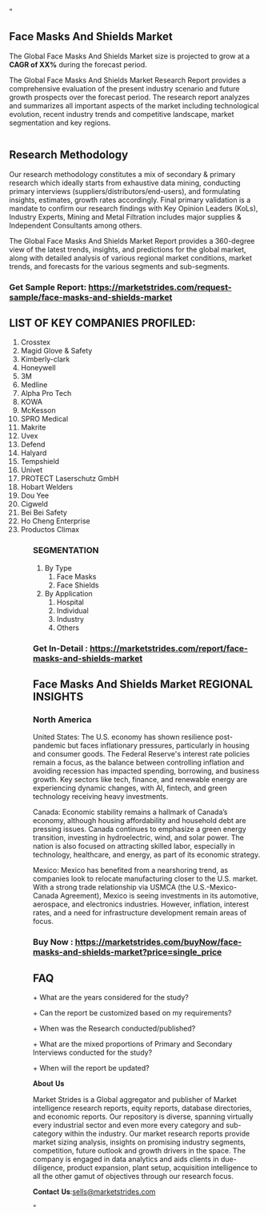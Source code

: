 "<h2>Face Masks And Shields Market</h2>
<p>The Global Face Masks And Shields Market size is projected to grow at a <strong>CAGR of XX%</strong> during the forecast period.</p>
<p>The Global Face Masks And Shields Market Research Report provides a comprehensive evaluation of the present industry scenario and future growth prospects over the forecast period. The research report analyzes and summarizes all important aspects of the market including technological evolution, recent industry trends and competitive landscape, market segmentation and key regions.</p>
<p><img style=""width: 100%;"" src=""https://marketstrides.com//uploads/images/marketstrides-051.png"" alt=""Face Masks And Shields Market Report Analysis"" /></p>
<h2>Research Methodology</h2>
<p>Our research methodology constitutes a mix of secondary &amp; primary research which ideally starts from exhaustive data mining, conducting primary interviews (suppliers/distributors/end-users), and formulating insights, estimates, growth rates accordingly. Final primary validation is a mandate to confirm our research findings with Key Opinion Leaders (KoLs), Industry Experts, Mining and Metal Filtration includes major supplies &amp; Independent Consultants among others.</p>
<p>The Global Face Masks And Shields Market Report provides a 360-degree view of the latest trends, insights, and predictions for the global market, along with detailed analysis of various regional market conditions, market trends, and forecasts for the various segments and sub-segments.</p>
<h3><strong>Get Sample Report: <a href=
https://marketstrides.com/request-sample/face-masks-and-shields-market>https://marketstrides.com/request-sample/face-masks-and-shields-market</a></strong></h3>
<h2>LIST OF KEY COMPANIES PROFILED:</h2>
<p><ol><li>
Crosstex</li><li>Magid Glove & Safety</li><li>Kimberly-clark</li><li>Honeywell</li><li>3M</li><li>Medline</li><li>Alpha Pro Tech</li><li>KOWA</li><li>McKesson</li><li>SPRO Medical</li><li>Makrite</li><li>Uvex</li><li>Defend</li><li>Halyard</li><li>Tempshield</li><li>Univet</li><li>PROTECT Laserschutz GmbH</li><li>Hobart Welders</li><li>Dou Yee</li><li>Cigweld</li><li>Bei Bei Safety</li><li>Ho Cheng Enterprise</li><li>Productos Climax


</li><ol></p>
<h3>SEGMENTATION</h3>
<p><ol><li>By Type<ol><li>Face Masks</li><li>Face Shields</li></ol></li><li>By Application<ol><li>Hospital</li><li>Individual</li><li>Industry</li><li>Others</li></ol></li></ol></p>
<h3><strong>Get In-Detail : <a href=https://marketstrides.com/report/face-masks-and-shields-market>https://marketstrides.com/report/face-masks-and-shields-market</a></strong></h3>
<h2>Face Masks And Shields Market REGIONAL INSIGHTS</h2>
<h3>North America</h3>
<p>United States: The U.S. economy has shown resilience post-pandemic but faces inflationary pressures, particularly in housing and consumer goods. The Federal Reserve's interest rate policies remain a focus, as the balance between controlling inflation and avoiding recession has impacted spending, borrowing, and business growth. Key sectors like tech, finance, and renewable energy are experiencing dynamic changes, with AI, fintech, and green technology receiving heavy investments.</p>
<p>Canada: Economic stability remains a hallmark of Canada’s economy, although housing affordability and household debt are pressing issues. Canada continues to emphasize a green energy transition, investing in hydroelectric, wind, and solar power. The nation is also focused on attracting skilled labor, especially in technology, healthcare, and energy, as part of its economic strategy.</p>
<p>Mexico: Mexico has benefited from a nearshoring trend, as companies look to relocate manufacturing closer to the U.S. market. With a strong trade relationship via USMCA (the U.S.-Mexico-Canada Agreement), Mexico is seeing investments in its automotive, aerospace, and electronics industries. However, inflation, interest rates, and a need for infrastructure development remain areas of focus.</p>
<h3><strong>Buy Now : <a href=https://marketstrides.com/buyNow/face-masks-and-shields-market?price=single_price>https://marketstrides.com/buyNow/face-masks-and-shields-market?price=single_price</a></strong></h3>
<h2>FAQ</h2>
<p>+ What are the years considered for the study?</p>
<p>+ Can the report be customized based on my requirements?</p>
<p>+ When was the Research conducted/published?</p>
<p>+ What are the mixed proportions of Primary and Secondary Interviews conducted for the study?</p>
<p>+ When will the report be updated?</p>
<p>𝐀𝐛𝐨𝐮𝐭 𝐔𝐬</p>
<p>Market Strides is a Global aggregator and publisher of Market intelligence research reports, equity reports, database directories, and economic reports. Our repository is diverse, spanning virtually every industrial sector and even more every category and sub-category within the industry. Our market research reports provide market sizing analysis, insights on promising industry segments, competition, future outlook and growth drivers in the space. The company is engaged in data analytics and aids clients in due-diligence, product expansion, plant setup, acquisition intelligence to all the other gamut of objectives through our research focus.</p>
<p>𝐂𝐨𝐧𝐭𝐚𝐜𝐭 𝐔𝐬:<a href=mailto:sells@marketstrides.com>sells@marketstrides.com</a></p>"
